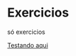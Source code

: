 # Exercicios
só exercicios

<a href="https://john5dbr.github.io/Exercicios/Exerc(001)/Index(001)">Testando aqui</a>